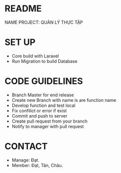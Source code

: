 # README 
NAME PROJECT: QUẢN LÝ THỰC TẬP
# SET UP
- Core build with Laravel
- Run Migration to build Database
# CODE GUIDELINES
- Branch Master for end release
- Create new Branch with name is are function name
- Develop function and test local
- Fix confilict or error if exist
- Commit and push to server
- Create pull request from your branch
- Notify to manager with pull request
# CONTACT
- Manage: Đạt.
- Member: Đạt, Tân, Châu.
